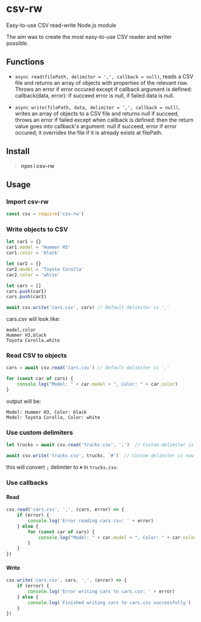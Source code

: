 # csv-rw
Easy-to-use CSV read-write Node.js module

The aim was to create the most easy-to-use CSV reader and writer possible.

## Functions

- `async read(filePath, delimiter = ',', callback = null)`, reads a CSV file and returns an array of objects with properties of the relevant row. Throws an error if error occured except if callback argument is defined: callback(data, error): if succeed error is null, if failed data is null.

- `async write(filePath, data, delimiter = ',', callback = null)`, writes an array of objects to a CSV file and returns null if succeed, throws an error if failed except when callback is defined: then the return value goes into callback's argument: null if succeed, error if error occured; it overrides the file if it is already exists at filePath.

## Install

> **npm i csv-rw**

## Usage

### Import csv-rw

```js
const csv = require('csv-rw')
```

### Write objects to CSV

```js
let car1 = {}
car1.model = 'Hummer H3'
car1.color = 'black'

let car2 = {}
car2.model = 'Toyota Corolla'
car2.color = 'white'

let cars = []
cars.push(car1)
cars.push(car2)

await csv.write('cars.csv', cars) // Default delimiter is ','
```

cars.csv will look like:

```csv
model,color
Hummer H3,black
Toyota Corolla,white
```

### Read CSV to objects

```js
cars = await csv.read('cars.csv') // Default delimiter is ','

for (const car of cars) {
    console.log("Model: " + car.model + ", Color: " + car.color)
}
```

output will be:

```
Model: Hummer H3, Color: black
Model: Toyota Corolla, Color: white
```

### Use custom delimiters

```js
let trucks = await csv.read('trucks.csv', ';')  // Custom delimiter is now ';'

await csv.write('trucks.csv', trucks, '#')  // Custom delimiter is now '#'
```

this will convert `;` delimiter to `#` in `trucks.csv`.

### Use callbacks

#### Read

```js
csv.read('cars.csv', ',', (cars, error) => {
    if (error) {
        console.log('Error reading cars.csv: ' + error)
    } else {
        for (const car of cars) {
            console.log("Model: " + car.model + ", Color: " + car.color)
        }
    }
})
```

#### Write

```js
csv.write('cars.csv', cars, ',', (error) => {
    if (error) {
        console.log('Error writing cars to cars.csv: ' + error)
    } else {
        console.log('Finished writing cars to cars.csv successfully')
    }
})
```

